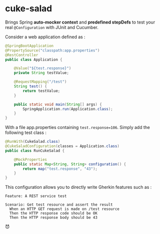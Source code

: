 # cuke-salad

Brings Spring **auto-mocker context** and **predefined stepDefs** to test your real `@Configuration` with JUnit and Cucumber.

Consider a web application defined as :

```java
@SpringBootApplication
@PropertySource("classpath:app.properties")
@RestController
public class Application {

	@Value("${test.response}")
	private String testValue;

	@RequestMapping("/test")
	String test() {
		return testValue;
	}

	public static void main(String[] args) {
		SpringApplication.run(Application.class);
	}
}
```

With a file app.properties containing `test.response=106`.
Simply add the following test class :

```java
@RunWith(CukeSalad.class)
@CukeSaladConfiguration(classes = Application.class)
public class RunCukeSalad {

	@MockProperties
	public static Map<String, String> configuration() {
		return map("test.response", "43");
	}
}
```

This configuration allows you to directly write Gherkin features such as :

```gherkin
Feature: A REST service test
 
Scenario: Get test resource and assert the result
  When an HTTP GET request is made on /test resource
  Then the HTTP response code should be OK
  Then the HTTP response body should be 43
```

:smiling_imp:

